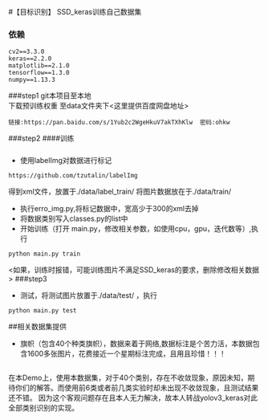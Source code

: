 #【目标识别】 SSD_keras训练自己数据集
### 依赖
```
cv2==3.3.0
keras==2.2.0
matplotlib==2.1.0
tensorflow==1.3.0
numpy==1.13.3
```
###step1
git本项目至本地<br/>
下载预训练权重 至data文件夹下<这里提供百度网盘地址>
```
链接:https://pan.baidu.com/s/1Yub2c2WgeHkuV7akTXhKlw  密码:ohkw
```
###step2
####训练
#####
- 使用labelImg对数据进行标记
```
https://github.com/tzutalin/labelImg
```
得到xml文件，放置于./data/label_train/ 
将图片数据放在于./data/train/ 
- 执行erro_img.py,将标记数据中，宽高少于300的xml去掉
- 将数据类别写入classes.py的list中
- 开始训练（打开 main.py，修改相关参数，如使用cpu，gpu，迭代数等）,执行
```
python main.py train
```
<如果，训练时报错，可能训练图片不满足SSD_keras的要求，删除修改相关数据>
###step3
- 测试，将测试图片放置于./data/test/ ，执行
```
python main.py test
```

##相关数据集提供
- 旗帜（包含40个种类旗帜），数据来着于网络,数据标注是个苦力活，本数据包含1600多张图片，花费接近一个星期标注完成，且用且珍惜！！！
```

```
在本Demo上，使用本数据集，对于40个类别，存在不收敛现象，原因未知，期待你们的解答。而使用前6类或者前几类实验时却未出现不收敛现象，且测试结果还不错。
因为这个客观问题存在且本人无力解决，故本人转战yolov3_keras对此全部类别识别的实现。




